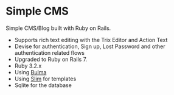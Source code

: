 # Simple CMS

Simple CMS/Blog built with Ruby on Rails.
- Supports rich text editing with the Trix Editor and Action Text
- Devise for authentication, Sign up, Lost Password and other authentication related flows
- Upgraded to Ruby on Rails 7.
- Ruby 3.2.x
- Using [Bulma](https://bulma.io)
- Using [Slim](https://github.com/slim-template/slim) for templates
- Sqlite for the database
